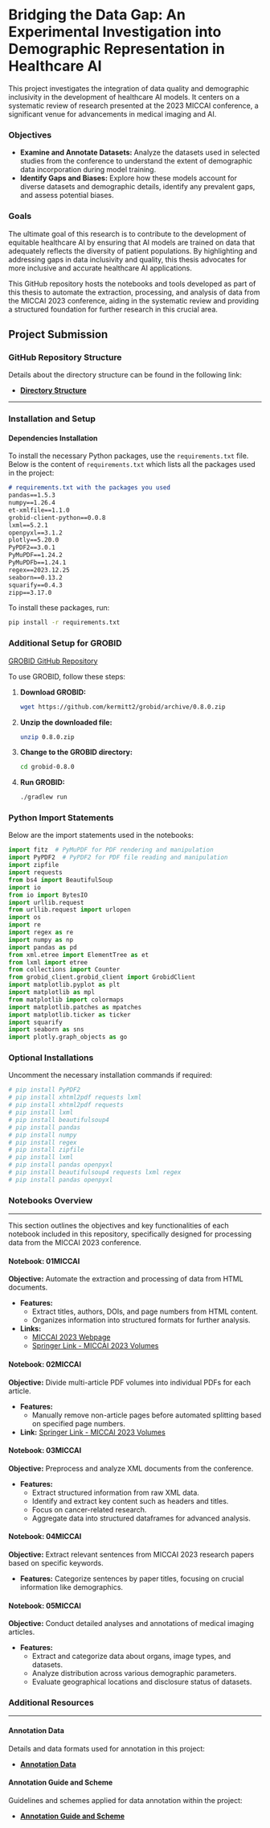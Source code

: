 # **Bridging the Data Gap: An Experimental Investigation into Demographic Representation in Healthcare AI**
This project investigates the integration of data quality and demographic inclusivity in the development of healthcare AI models. It centers on a systematic review of research presented at the 2023 MICCAI conference, a significant venue for advancements in medical imaging and AI.

### Objectives
- **Examine and Annotate Datasets:** Analyze the datasets used in selected studies from the conference to understand the extent of demographic data incorporation during model training.
- **Identify Gaps and Biases:** Explore how these models account for diverse datasets and demographic details, identify any prevalent gaps, and assess potential biases.

### Goals
The ultimate goal of this research is to contribute to the development of equitable healthcare AI by ensuring that AI models are trained on data that adequately reflects the diversity of patient populations. By highlighting and addressing gaps in data inclusivity and quality, this thesis advocates for more inclusive and accurate healthcare AI applications.

This GitHub repository hosts the notebooks and tools developed as part of this thesis to automate the extraction, processing, and analysis of data from the MICCAI 2023 conference, aiding in the systematic review and providing a structured foundation for further research in this crucial area.

## Project Submission
### GitHub Repository Structure
Details about the directory structure can be found in the following link:
- **[Directory Structure](directory_structure.txt)**

***

### Installation and Setup
#### Dependencies Installation
To install the necessary Python packages, use the `requirements.txt` file. Below is the content of `requirements.txt` which lists all the packages used in the project:

```markdown
# requirements.txt with the packages you used
pandas==1.5.3
numpy==1.26.4
et-xmlfile==1.1.0
grobid-client-python==0.0.8
lxml==5.2.1
openpyxl==3.1.2
plotly==5.20.0
PyPDF2==3.0.1
PyMuPDF==1.24.2
PyMuPDFb==1.24.1
regex==2023.12.25
seaborn==0.13.2
squarify==0.4.3
zipp==3.17.0
```


To install these packages, run:
```bash
pip install -r requirements.txt
```

### Additional Setup for GROBID
[GROBID GitHub Repository](https://github.com/kermitt2/grobid_client_python)


To use GROBID, follow these steps:

1. **Download GROBID:**
   ```bash
   wget https://github.com/kermitt2/grobid/archive/0.8.0.zip
   ```

2. **Unzip the downloaded file:**
   ```bash
   unzip 0.8.0.zip
   ```

3. **Change to the GROBID directory:**
   ```bash
   cd grobid-0.8.0
   ```

4. **Run GROBID:**
   ```bash
   ./gradlew run
   ```

### Python Import Statements
Below are the import statements used in the notebooks:
```python
import fitz  # PyMuPDF for PDF rendering and manipulation
import PyPDF2  # PyPDF2 for PDF file reading and manipulation
import zipfile
import requests
from bs4 import BeautifulSoup
import io
from io import BytesIO
import urllib.request
from urllib.request import urlopen
import os
import re
import regex as re
import numpy as np
import pandas as pd
from xml.etree import ElementTree as et
from lxml import etree
from collections import Counter
from grobid_client.grobid_client import GrobidClient
import matplotlib.pyplot as plt
import matplotlib as mpl
from matplotlib import colormaps
import matplotlib.patches as mpatches
import matplotlib.ticker as ticker
import squarify
import seaborn as sns
import plotly.graph_objects as go
```

### Optional Installations
Uncomment the necessary installation commands if required:
```bash
# pip install PyPDF2
# pip install xhtml2pdf requests lxml 
# pip install xhtml2pdf requests
# pip install lxml
# pip install beautifulsoup4
# pip install pandas
# pip install numpy
# pip install regex
# pip install zipfile
# pip install lxml
# pip install pandas openpyxl
# pip install beautifulsoup4 requests lxml regex
# pip install pandas openpyxl
```

### Notebooks Overview
***
This section outlines the objectives and key functionalities of each notebook included in this repository, specifically designed for processing data from the MICCAI 2023 conference.

#### Notebook: 01MICCAI
**Objective:** Automate the extraction and processing of data from HTML documents.
- **Features:** 
  - Extract titles, authors, DOIs, and page numbers from HTML content.
  - Organizes information into structured formats for further analysis.
- **Links:**
  - [MICCAI 2023 Webpage](https://conferences.miccai.org/2023/papers/)
  - [Springer Link - MICCAI 2023 Volumes](https://link.springer.com/book/10.1007/978-3-031-43907-0)

#### Notebook: 02MICCAI
**Objective:** Divide multi-article PDF volumes into individual PDFs for each article.
- **Features:** 
  - Manually remove non-article pages before automated splitting based on specified page numbers.
- **Link:** [Springer Link - MICCAI 2023 Volumes](https://link.springer.com/book/10.1007/978-3-031-43907-0)

#### Notebook: 03MICCAI
**Objective:** Preprocess and analyze XML documents from the conference.
- **Features:** 
  - Extract structured information from raw XML data.
  - Identify and extract key content such as headers and titles.
  - Focus on cancer-related research.
  - Aggregate data into structured dataframes for advanced analysis.

#### Notebook: 04MICCAI
**Objective:** Extract relevant sentences from MICCAI 2023 research papers based on specific keywords.
- **Features:** Categorize sentences by paper titles, focusing on crucial information like demographics.

#### Notebook: 05MICCAI
**Objective:** Conduct detailed analyses and annotations of medical imaging articles.
- **Features:** 
  - Extract and categorize data about organs, image types, and datasets.
  - Analyze distribution across various demographic parameters.
  - Evaluate geographical locations and disclosure status of datasets.

### Additional Resources
***
#### Annotation Data
Details and data formats used for annotation in this project:
- **[Annotation Data](project_submission/00_project/annotation_data)**

#### Annotation Guide and Scheme
Guidelines and schemes applied for data annotation within the project:
- **[Annotation Guide and Scheme](<project_submission/00_project/annotation_guide_and _scheme>)**







